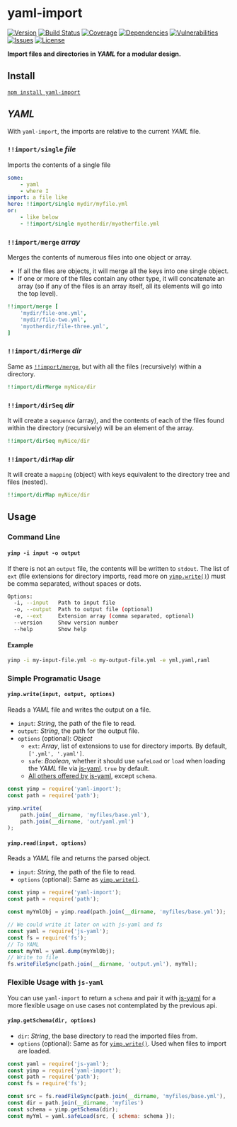 # yaml-import

[![Version](https://img.shields.io/github/package-json/v/rafamel/yaml-import.svg)](https://github.com/rafamel/yaml-import)
[![Build Status](https://travis-ci.org/rafamel/yaml-import.svg)](https://travis-ci.org/rafamel/yaml-import)
[![Coverage](https://img.shields.io/coveralls/rafamel/yaml-import.svg)](https://coveralls.io/github/rafamel/yaml-import)
[![Dependencies](https://david-dm.org/rafamel/yaml-import/status.svg)](https://david-dm.org/rafamel/yaml-import)
[![Vulnerabilities](https://snyk.io/test/npm/yaml-import/badge.svg)](https://snyk.io/test/npm/yaml-import)
[![Issues](https://img.shields.io/github/issues/rafamel/yaml-import.svg)](https://github.com/rafamel/yaml-import/issues)
[![License](https://img.shields.io/github/license/rafamel/yaml-import.svg)](https://github.com/rafamel/yaml-import/blob/master/LICENSE)

**Import files and directories in *YAML* for a modular design.**

## Install

[`npm install yaml-import`](https://www.npmjs.com/package/yaml-import)

## *YAML*

With `yaml-import`, the imports are relative to the current *YAML* file.

### `!!import/single` *file*

Imports the contents of a single file

```yaml
some:
    - yaml
    - where I
import: a file like
here: !!import/single mydir/myfile.yml
or:
    - like below
    - !!import/single myotherdir/myotherfile.yml
```

### `!!import/merge` *array*

Merges the contents of numerous files into one object or array.

- If all the files are objects, it will merge all the keys into one single object.
- If one or more of the files contain any other type, it will concatenate an array (so if any of the files is an array itself, all its elements will go into the top level).

```yaml
!!import/merge [
    'mydir/file-one.yml',
    'mydir/file-two.yml',
    'myotherdir/file-three.yml',
]
```

### `!!import/dirMerge` *dir*

Same as [`!!import/merge`](#importmerge-array), but with all the files (recursively) within a directory.

```yaml
!!import/dirMerge myNice/dir
```

### `!!import/dirSeq` *dir*

It will create a `sequence` (array), and the contents of each of the files found within the directory (recursively) will be an element of the array.

```yaml
!!import/dirSeq myNice/dir
```

### `!!import/dirMap` *dir*

It will create a `mapping` (object) with keys equivalent to the directory tree and files (nested).

```yaml
!!import/dirMap myNice/dir
```

## Usage

### Command Line

#### `yimp -i input -o output`

If there is not an `output` file, the contents will be written to `stdout`. The list of `ext` (file extensions for directory imports, read more on [`yimp.write()`](#yimpwriteinput-output-options)) must be comma separated, without spaces or dots.

```bash
Options:
  -i, --input   Path to input file
  -o, --output  Path to output file (optional)
  -e, --ext     Extension array (comma separated, optional)
  --version     Show version number
  --help        Show help
```

#### Example

```bash
yimp -i my-input-file.yml -o my-output-file.yml -e yml,yaml,raml
```

### Simple Programatic Usage

#### `yimp.write(input, output, options)`

Reads a *YAML* file and writes the output on a file.

- `input`: *String*, the path of the file to read.
- `output`: *String*, the path for the output file.
- `options` (optional): *Object*
    - `ext`: *Array*, list of extensions to use for directory imports. By default, `['.yml', '.yaml']`.
    - `safe`: *Boolean*, whether it should use `safeLoad` or `load` when loading the *YAML* file via [js-yaml](https://www.npmjs.com/package/js-yaml). `true` by default.
    - [All others offered by js-yaml](https://github.com/nodeca/js-yaml#safeload-string---options-), except `schema`.

```javascript
const yimp = require('yaml-import');
const path = require('path');

yimp.write(
    path.join(__dirname, 'myfiles/base.yml'),
    path.join(__dirname, 'out/yaml.yml')
);
```

#### `yimp.read(input, options)`

Reads a *YAML* file and returns the parsed object.

- `input`: *String*, the path of the file to read.
- `options` (optional): Same as [`yimp.write()`](#yimpwriteinput-output-options).

```javascript
const yimp = require('yaml-import');
const path = require('path');

const myYmlObj = yimp.read(path.join(__dirname, 'myfiles/base.yml'));

// We could write it later on with js-yaml and fs
const yaml = require('js-yaml');
const fs = require('fs');
// To YAML
const myYml = yaml.dump(myYmlObj);
// Write to file
fs.writeFileSync(path.join(__dirname, 'output.yml'), myYml);
```

### Flexible Usage with `js-yaml`

You can use `yaml-import` to return a `schema` and pair it with [js-yaml](https://www.npmjs.com/package/js-yaml) for a more flexible usage on use cases not contemplated by the previous api.

#### `yimp.getSchema(dir, options)`

- `dir`: *String*, the base directory to read the imported files from.
- `options` (optional): Same as for [`yimp.write()`](#yimpwriteinput-output-options). Used when files to import are loaded.

```javascript
const yaml = require('js-yaml');
const yimp = require('yaml-import');
const path = require('path');
const fs = require('fs');

const src = fs.readFileSync(path.join(__dirname, 'myfiles/base.yml'), 'utf8');
const dir = path.join(__dirname, 'myfiles')
const schema = yimp.getSchema(dir);
const myYml = yaml.safeLoad(src, { schema: schema });
```
